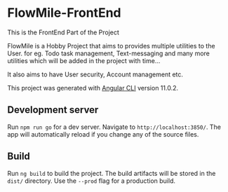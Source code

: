 # FlowMile-FrontEnd

This is the FrontEnd Part of the Project

FlowMile is a Hobby Project that aims to provides multiple utilities to the User. for eg. Todo task management, Text-messaging and many more utilities which will be added in the project with time...

It also aims to have User security, Account management etc.

This project was generated with [Angular CLI](https://github.com/angular/angular-cli) version 11.0.2.

## Development server

Run `npm run go` for a dev server. Navigate to `http://localhost:3850/`. The app will automatically reload if you change any of the source files.

## Build

Run `ng build` to build the project. The build artifacts will be stored in the `dist/` directory. Use the `--prod` flag for a production build.
